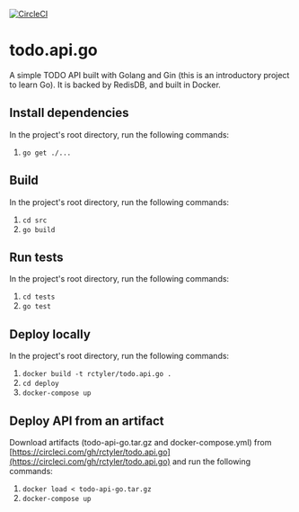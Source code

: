 [![CircleCI](https://img.shields.io/circleci/project/github/rctyler/todo.api.go.svg)](https://circleci.com/gh/rctyler/todo.api.go)
# todo.api.go
A simple TODO API built with Golang and Gin (this is an introductory project to learn Go). It is backed by RedisDB, and built in Docker.
## Install dependencies
In the project's root directory, run the following commands:
1. `go get ./...`
## Build
In the project's root directory, run the following commands:
1. `cd src`
2. `go build`
## Run tests
In the project's root directory, run the following commands:
1. `cd tests`
2. `go test`
## Deploy locally
In the project's root directory, run the following commands:
1. `docker build -t rctyler/todo.api.go .`
2. `cd deploy`
3. `docker-compose up`
## Deploy API from an artifact
Download artifacts (todo-api-go.tar.gz and docker-compose.yml) from [https://circleci.com/gh/rctyler/todo.api.go](https://circleci.com/gh/rctyler/todo.api.go) and run the following commands:
1. `docker load < todo-api-go.tar.gz`
2. `docker-compose up`